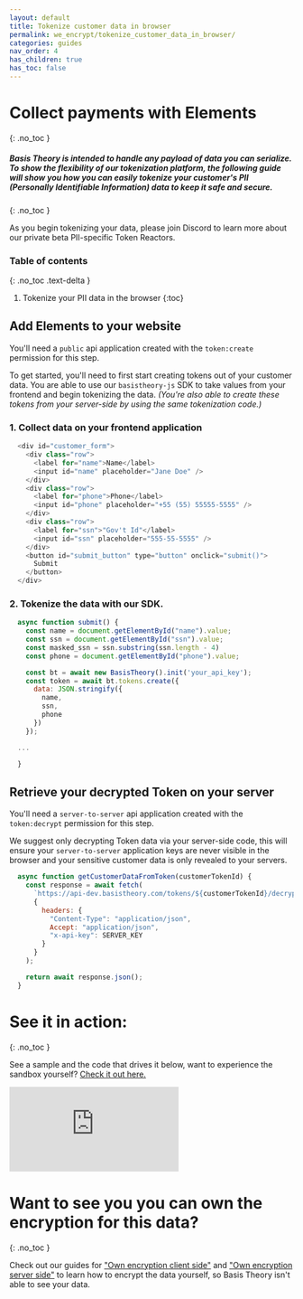```yaml
---
layout: default
title: Tokenize customer data in browser
permalink: we_encrypt/tokenize_customer_data_in_browser/
categories: guides
nav_order: 4
has_children: true
has_toc: false
---
```

# Collect payments with Elements
{: .no_toc }

##### Basis Theory is intended to handle any payload of data you can serialize. To show the flexibility of our tokenization platform, the following guide will show you how you can easily tokenize your customer's PII (Personally Identifiable Information) data to keep it safe and secure.
{: .no_toc }

<span class="base-alert warning">
  <span>
    As you begin tokenizing your data, please join Discord to learn more about our private beta PII-specific Token Reactors.
  </span>
</span>

### Table of contents
{: .no_toc .text-delta }

1. Tokenize your PII data in the browser
{:toc}


## Add Elements to your website
<span class="base-alert warning">
  <span>
    You'll need a <code>public</code> api application created with the <code>token:create</code> permission for this step.
  </span>
</span>

To get started, you'll need to first start creating tokens out of your customer data. You are able to use our <code>basistheory-js</code> SDK to take values from your frontend and begin tokenizing the data. *(You're also able to create these tokens from your server-side by using the same tokenization code.)*

### 1. Collect data on your frontend application

```js
  <div id="customer_form">
    <div class="row">
      <label for="name">Name</label>
      <input id="name" placeholder="Jane Doe" />
    </div>
    <div class="row">
      <label for="phone">Phone</label>
      <input id="phone" placeholder="+55 (55) 55555-5555" />
    </div>
    <div class="row">
      <label for="ssn">"Gov't Id"</label>
      <input id="ssn" placeholder="555-55-5555" />
    </div>
    <button id="submit_button" type="button" onclick="submit()">
      Submit
    </button>
  </div>
```

### 2. Tokenize the data with our SDK.

```js
  async function submit() {
    const name = document.getElementById("name").value;
    const ssn = document.getElementById("ssn").value;
    const masked_ssn = ssn.substring(ssn.length - 4)
    const phone = document.getElementById("phone").value;

    const bt = await new BasisTheory().init('your_api_key');
    const token = await bt.tokens.create({
      data: JSON.stringify({
        name,
        ssn,
        phone
      })
    });

  ...

  }
```

## Retrieve your decrypted Token on your server

<span class="base-alert warning">
  <span>
    You'll need a <code>server-to-server</code> api application created with the <code>token:decrypt</code> permission for this step.
  </span>
</span>

We suggest only decrypting Token data via your server-side code, this will ensure your <code>server-to-server</code> application keys are never visible in the browser and your sensitive customer data is only revealed to your servers.

```js
  async function getCustomerDataFromToken(customerTokenId) {
    const response = await fetch(
      `https://api-dev.basistheory.com/tokens/${customerTokenId}/decrypt`,
      {
        headers: {
          "Content-Type": "application/json",
          Accept: "application/json",
          "x-api-key": SERVER_KEY
        }
      }
    );

    return await response.json();
  }
```

# See it in action:
{: .no_toc }

See a sample and the code that drives it below, want to experience the sandbox yourself? [Check it out here.]("https://codesandbox.io/s/tokenize-customer-data-ifqz0")
<div class="iframe-container">
  <iframe src="https://ifqz0.sse.codesandbox.io/" class="iframe-code" allowfullscreen="" frameborder="0"></iframe>
</div>

# Want to see you you can own the encryption for this data?
{: .no_toc }

Check out our guides for ["Own encryption client side"]("https://guides.basistheory.com/own-encryption-client-side") and ["Own encryption server side"]("https://guides.basistheory.com/own-encryption-server-side") to learn how to encrypt the data yourself, so Basis Theory isn't able to see your data.